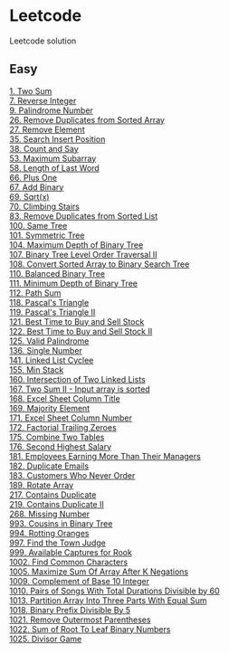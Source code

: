 # Leetcode
Leetcode solution<br/>
## Easy
[1. Two Sum](./easy/1.%20Two%20Sum.md)<br/>
[7. Reverse Integer](./easy/7.%20Reverse%20Integer.md)<br/>
[9. Palindrome Number](./easy/9.%20Palindrome%20Number.md)<br/>
[26. Remove Duplicates from Sorted Array](./easy/26.%20Remove%20Duplicates%20from%20Sorted%20Array.md)<br/>
[27. Remove Element](./easy/27.%20Remove%20Element.md)<br/>
[35. Search Insert Position](./easy/35.%20Search%20Insert%20Position.md)<br/>
[38. Count and Say](./easy/38.%20Count%20and%20Say.md)<br/>
[53. Maximum Subarray](./easy/53.%20Maximum%20Subarray.md)<br/>
[58. Length of Last Word](./easy/58.%20Length%20of%20Last%20Word.md)<br/>
[66. Plus One](./easy/66.%20Plus%20One.md)<br/>
[67. Add Binary](./easy/67.%20Add%20Binary.md)<br/>
[69. Sqrt(x)](./easy/69.%20Sqrt(x).md)<br/>
[70. Climbing Stairs](./easy/70.%20Climbing%20Stairs.md)<br/>
[83. Remove Duplicates from Sorted List](./easy/83.%20Remove%20Duplicates%20from%20Sorted%20List.md)<br/>
[100. Same Tree](./easy/100.%20Same%20Tree.md)<br/>
[101. Symmetric Tree](./easy/101.%20Symmetric%20Tree.md)<br/>
[104. Maximum Depth of Binary Tree](./easy/104.%20Maximum%20Depth%20of%20Binary%20Tree.md)<br/>
[107. Binary Tree Level Order Traversal II](./easy/107.%20Binary%20Tree%20Level%20Order%20Traversal%20II.md)<br/>
[108. Convert Sorted Array to Binary Search Tree](./easy/108.%20Convert%20Sorted%20Array%20to%20Binary%20Search%20Tree.md)<br/>
[110. Balanced Binary Tree](./easy/110.%20Balanced%20Binary%20Tree.md)<br/>
[111. Minimum Depth of Binary Tree](./easy/111.%20Minimum%20Depth%20of%20Binary%20Tree.md)<br/>
[112. Path Sum](./easy/112.%20Path%20Sum.md)<br/>
[118. Pascal's Triangle](./easy/118.%20Pascal's%20Triangle.md)<br/>
[119. Pascal's Triangle II](./easy/119.%20Pascal's%20Triangle%20II.md)<br/>
[121. Best Time to Buy and Sell Stock](./easy/121.%20Best%20Time%20to%20Buy%20and%20Sell%20Stock.md)<br/>
[122. Best Time to Buy and Sell Stock II](./easy/122.%20Best%20Time%20to%20Buy%20and%20Sell%20Stock%20II.md)<br/>
[125. Valid Palindrome](./easy/125.%20Valid%20Palindrome.md)<br/>
[136. Single Number](./easy/136.%20Single%20Number.md)<br/>
[141. Linked List Cyclee](./easy/141.%20Linked%20List%20Cycle.md)<br/>
[155. Min Stack](./easy/155.%20Min%20Stack.md)<br/>
[160. Intersection of Two Linked Lists](./easy/160.%20Intersection%20of%20Two%20Linked%20Lists.md)<br/>
[167. Two Sum II - Input array is sorted](./easy/167.%20Two%20Sum%20II%20-%20Input%20array%20is%20sorted.md)<br/>
[168. Excel Sheet Column Title](./easy/168.%20Excel%20Sheet%20Column%20Title.md)<br/>
[169. Majority Element](./easy/169.%20Majority%20Element.md)<br/>
[171. Excel Sheet Column Number](./easy/171.%20Excel%20Sheet%20Column%20Number.md)<br/>
[172. Factorial Trailing Zeroes](./easy/172.%20Factorial%20Trailing%20Zeroes.md)<br/>
[175. Combine Two Tables](./easy/175.%20Combine%20Two%20Tables.md)<br/>
[176. Second Highest Salary](./easy/176.%20Second%20Highest%20Salary.md)<br/>
[181. Employees Earning More Than Their Managers](./easy/181.%20Employees%20Earning%20More%20Than%20Their%20Managers.md)<br/>
[182. Duplicate Emails](./easy/182.%20Duplicate%20Emails.md)<br/>
[183. Customers Who Never Order](./easy/183.%20Customers%20Who%20Never%20Order.md)<br/>
[189. Rotate Array](./easy/189.%20Rotate%20Array.md)<br/>
[217. Contains Duplicate](./easy/217.%20Contains%20Duplicate.md)<br/>
[219. Contains Duplicate II](./easy/219.%20Contains%20Duplicate%20II.md)<br/>
[268. Missing Number](./easy/268.%20Missing%20Number.md)<br/>
[993. Cousins in Binary Tree](./easy/993.%20Cousins%20in%20Binary%20Tree.md)<br/>
[994. Rotting Oranges](./easy/994.%20Rotting%20Oranges.md)<br/>
[997. Find the Town Judge](./easy/997.%20Find%20the%20Town%20Judge.md)<br/>
[999. Available Captures for Rook](./easy/999.%20Available%20Captures%20for%20Rook.md)<br/>
[1002. Find Common Characters](./easy/1002.%20Find%20Common%20Characters.md)<br/>
[1005. Maximize Sum Of Array After K Negations](./easy/1005.%20Maximize%20Sum%20Of%20Array%20After%20K%20Negations.md)<br/>
[1009. Complement of Base 10 Integer](./easy/1009.%20Complement%20of%20Base%2010%20Integer.md)<br/>
[1010. Pairs of Songs With Total Durations Divisible by 60](./easy/1010.%20Pairs%20of%20Songs%20With%20Total%20Durations%20Divisible%20by%2060.md)<br/>
[1013. Partition Array Into Three Parts With Equal Sum](./easy/1013.%20Partition%20Array%20Into%20Three%20Parts%20With%20Equal%20Sum.md)<br/>
[1018. Binary Prefix Divisible By 5](./easy/1018.%20Binary%20Prefix%20Divisible%20By%205.md)<br/>
[1021. Remove Outermost Parentheses](./easy/1021.%20Remove%20Outermost%20Parentheses.md)<br/>
[1022. Sum of Root To Leaf Binary Numbers](./easy/1022.%20Sum%20of%20Root%20To%20Leaf%20Binary%20Numbers.md)<br/>
[1025. Divisor Game](./easy/1025.%20Divisor%20Game.md)<br/>
